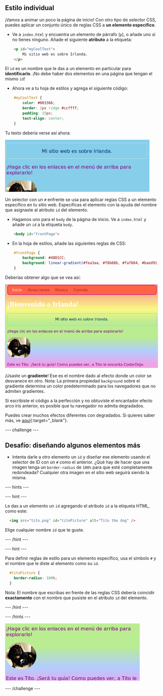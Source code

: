 ## Estilo individual

¡Vamos a animar un poco la página de inicio! Con otro tipo de selector CSS, puedes aplicar un conjunto único de reglas CSS a **un elemento específico**.

+ Ve a `index.html` y encuentra un elemento de párrafo (`p`), o añade uno si no tienes ninguno. Añade el siguiente **atributo** a la etiqueta:

```html
    <p id="myCoolText">
        Mi sitio web es sobre Irlanda.
    </p> 
```

El `id` es un nombre que le das a un elemento en particular para **identificarlo**. ¡No debe haber dos elementos en una página que tengan el mismo `id`!

+ Ahora ve a tu hoja de estilos y agrega el siguiente código:

```css
    #myCoolText {
        color: #003366;
        border: 2px ridge #ccffff;
        padding: 15px;
        text-align: center;
    }
```

Tu texto debería verse así ahora:

![Texto con un color diferente y un borde a su alrededor](images/paragraphIdStyle.png)

Un selector con un `#` enfrente se usa para aplicar reglas CSS a un elemento específico en tu sitio web. Especificas el elemento con la ayuda del nombre que asignaste al atributo `id` del elemento.

+ Hagamos uno para el `body` de la página de inicio. Ve a `index.html` y añade un `id` a la etiqueta `body`.

```html
    <body id="frontPage">
```

+ En la hoja de estilos, añade las siguientes reglas de CSS:

```css
    #frontPage {
        background: #48D1CC;
        background: linear-gradient(#fea3aa, #f8b88b, #faf884, #baed91, #baed91, #b2cefe, #f2a2e8, #fea3aa);
    }
```

Deberías obtener algo que se vea así:

![Fondo degradado del arco iris](images/frontPageIdStyles.png)

¡Usaste un **gradiente**! Ese es el nombre dado al efecto donde un color se desvanece en otro. Nota: La primera propiedad `background` sobre el gradiente determina un color predeterminado para los navegadores que no admiten gradientes.

Si escribiste el código a la perfección y no obtuviste el encantador efecto arco iris anterior, es posible que tu navegador no admita degradados.

Puedes crear muchos efectos diferentes con degradados. Si quieres saber más, ve [aquí](http://dojo.soy/html2-css-gradients){:target="_blank"}.

\--- challenge \---

## Desafío: diseñando algunos elementos más

+ Intenta darle a otro elemento un `id` y diseñar ese elemento usando el selector de ID con un `#` como el anterior. ¿Qué hay de hacer que una imagen tenga un `border-radius` de `100%` para que esté completamente redondeada? Cualquier otra imagen en el sitio web seguirá siendo la misma. 

\--- hints \---

\--- hint \---

Le das a un elemento un `id` agregando el atributo `id` a la etiqueta HTML, como este:

```html
  <img src="tito.png" id="titoPicture" alt="Tito the dog" />        
```

Elige cualquier nombre `id` que te guste.

\--- /hint \---

\--- hint \---

Para definir reglas de estilo para un elemento específico, usa el símbolo `#` y el nombre que le diste al elemento como su `id`.

```css
  #titoPicture {
    border-radius: 100%;
  }
```

Nota: El nombre que escribas en frente de las reglas CSS debería coincidir **exactamente** con el nombre que pusiste en el atributo `id` del elemento.

\--- /hint \---

\--- /hints \---

![Una imagen redonda de Tito con un borde blanco](images/titoPictureIdStyle.png)

\--- /challenge \---